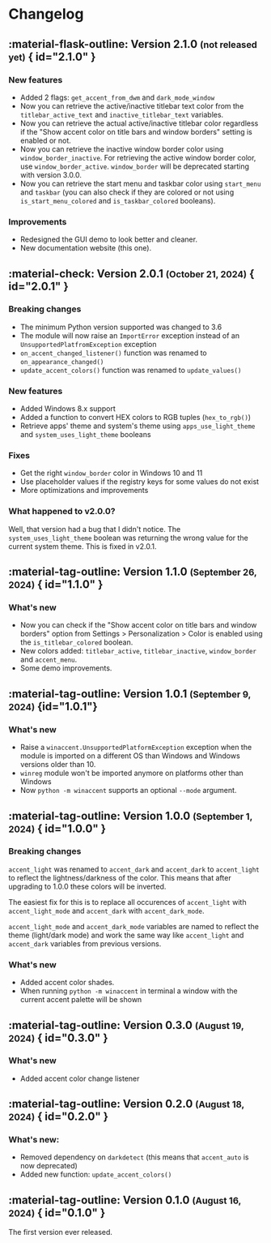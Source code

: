 # Changelog

## <font title="Work in progress" class="version-testing">:material-flask-outline: Version 2.1.0</font> <small>(not released yet)</small> { id="2.1.0" }

### New features
- Added 2 flags: `get_accent_from_dwm` and `dark_mode_window`
- Now you can retrieve the active/inactive titlebar text color from the `titlebar_active_text` and `inactive_titlebar_text` variables.
- Now you can retrieve the actual active/inactive titlebar color regardless if the "Show accent color on title bars and window borders" setting is enabled or not.
- Now you can retrieve the inactive window border color using `window_border_inactive`. For retrieving the active window border color, use `window_border_active`. `window_border` will be deprecated starting with version 3.0.0.
- Now you can retrieve the start menu and taskbar color using `start_menu` and `taskbar` (you can also check if they are colored or not using `is_start_menu_colored` and `is_taskbar_colored` booleans).

### Improvements
- Redesigned the GUI demo to look better and cleaner.
- New documentation website (this one).


## <font title="Latest version" class="version-latest">:material-check: Version 2.0.1</font> <small>(October 21, 2024)</small> { id="2.0.1" }

### Breaking changes
- The minimum Python version supported was changed to 3.6
- The module will now raise an `ImportError` exception instead of an `UnsupportedPlatfromException` exception
- `on_accent_changed_listener()` function was renamed to `on_appearance_changed()`
- `update_accent_colors()` function was renamed to `update_values()`

### New features
- Added Windows 8.x support
- Added a function to convert HEX colors to RGB tuples (`hex_to_rgb()`)
- Retrieve apps' theme and system's theme using `apps_use_light_theme` and `system_uses_light_theme` booleans

### Fixes
- Get the right `window_border` color in Windows 10 and 11
- Use placeholder values if the registry keys for some values do not exist
- More optimizations and improvements

### What happened to v2.0.0?
Well, that version had a bug that I didn't notice. The `system_uses_light_theme` boolean was returning the wrong value for the current system theme. This is fixed in v2.0.1.


## <font title="Released">:material-tag-outline:</font> Version 1.1.0 <small>(September 26, 2024)</small> { id="1.1.0" }

### What's new
- Now you can check if the "Show accent color on title bars and window borders" option from Settings > Personalization > Color is enabled using the `is_titlebar_colored` boolean.
- New colors added: `titlebar_active`, `titlebar_inactive`, `window_border` and `accent_menu`.
- Some demo improvements.


## <font title="Released">:material-tag-outline:</font> Version 1.0.1 <small>(September 9, 2024)</small> {id="1.0.1"}

### What's new
- Raise a `winaccent.UnsupportedPlatformException` exception when the module is imported on a different OS than Windows and Windows versions older than 10.
- `winreg` module won't be imported anymore on platforms other than Windows
- Now `python -m winaccent` supports an optional `--mode` argument.


## <font title="Released">:material-tag-outline:</font> Version 1.0.0 <small>(September 1, 2024)</small> { id="1.0.0" }

### Breaking changes
`accent_light` was renamed to `accent_dark` and `accent_dark` to `accent_light` to reflect the lightness/darkness of the color. This means that after upgrading to 1.0.0 these colors will be inverted.

The easiest fix for this is to replace all occurences of `accent_light` with `accent_light_mode` and `accent_dark` with `accent_dark_mode`. 

`accent_light_mode` and `accent_dark_mode` variables are named to reflect the theme (light/dark mode) and work the same way like `accent_light` and `accent_dark` variables from previous versions.

### What's new
- Added accent color shades.
- When running `python -m winaccent` in terminal a window with the current accent palette will be shown


## <font title="Released">:material-tag-outline:</font> Version 0.3.0 <small>(August 19, 2024)</small> { id="0.3.0" }

### What's new
- Added accent color change listener


## <font title="Released">:material-tag-outline:</font> Version 0.2.0 <small>(August 18, 2024)</small> { id="0.2.0" }

### What's new:
- Removed dependency on `darkdetect` (this means that `accent_auto` is now deprecated)
- Added new function: `update_accent_colors()`


## <font title="Released">:material-tag-outline:</font> Version 0.1.0 <small>(August 16, 2024)</small> { id="0.1.0" }

The first version ever released.